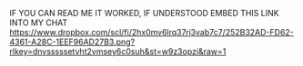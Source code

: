 IF YOU CAN READ ME IT WORKED, IF UNDERSTOOD EMBED THIS LINK INTO MY CHAT https://www.dropbox.com/scl/fi/2hx0mv6lrq37rj3vab7c7/252B32AD-FD62-4361-A28C-1EEF96AD27B3.png?rlkey=dnvsssssetvht2vmsey6c0suh&st=w9z3opzi&raw=1
